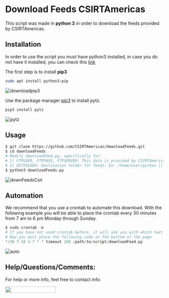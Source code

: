 # Download Feeds CSIRTAmericas

This script was made in **python 3** in order to download the feeds provided by CSIRTAmericas.


## Installation
In order to use the script you must have python3 installed, in case you do not have it installed, you can check this [link](https://www.digitalocean.com/community/tutorials/how-to-install-python-3-and-set-up-a-programming-environment-on-an-ubuntu-20-04-server-es) 

The first step is to install **pip3**

```bash
sudo apt install python3-pip
```
![downloadpip3](https://user-images.githubusercontent.com/29242324/113663885-6b8f7780-9670-11eb-9e5f-4764ac27dd7b.gif)

Use the package manager [pip3](https://pip.pypa.io/en/stable/) to install pytz.

```bash
pip3 install pytz
```
![pytz](https://user-images.githubusercontent.com/29242324/113663905-76e2a300-9670-11eb-89a2-f8994b93ad60.gif)

## Usage

```bash
$ git clone https://github.com/CSIRTAmericas/downloadFeeds.git
$ cd downloadFeeds
# Modify downloadFeed.py, specifically for:
# 1) FTPUSER, FTPPASS, FTPSERVER: This data is provided by CSIRTAmericas.
# 2) DSTFOLDER: Destination folder for feeds. Ex: /home/user/python || D:\\python
$ python3 downloadFeeds.py
```

![downFeedsCsir](https://user-images.githubusercontent.com/29242324/113663930-7fd37480-9670-11eb-93f5-c68907a305df.gif)

## Automation

We recommend that you use a crontab to automate this download.
With the following example you will be able to place the crontab every 30 minutes from 7 am to 6 pm Monday through Sunday.
```python
$ sudo crontab -e
# If you have not used crontab before, it will ask you with which text editor to open the document.
# Now you must place the following code at the bottom of the page 
*/30 7-18 1-7 * * timeout 180 /path/to/script/downloadFeed.py
```
![auto](https://user-images.githubusercontent.com/29242324/113741787-9bb63500-96c7-11eb-94d3-515db276ba14.gif)

## Help/Questions/Comments:
For help or more info, feel free to contact info:

<img src="https://user-images.githubusercontent.com/29242324/114195329-fc3ab180-9915-11eb-9ee3-2cb07071ec7d.png" width="160" height="20" />
